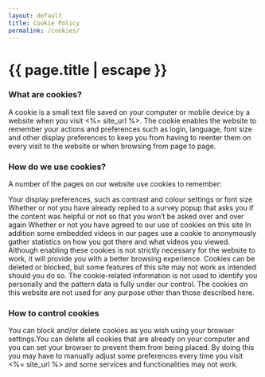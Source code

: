 ```yaml
---
layout: default
title: Cookie Policy
permalink: /cookies/
---
```

# {{ page.title | escape }}

### What are cookies?

A cookie is a small text file saved on your computer or mobile device by a website when you visit <%= site_url %>. The cookie enables the website to remember your actions and preferences such as login, language, font size and other display preferences to keep you from having to reenter them on every visit to the website or when browsing from page to page.

### How do we use cookies?

A number of the pages on our website use cookies to remember:

Your display preferences, such as contrast and colour settings or font size
Whether or not you have already replied to a survey popup that asks you if the content was helpful or not so that you won’t be asked over and over again
Whether or not you have agreed to our use of cookies on this site
In addition some embedded videos in our pages use a cookie to anonymously gather statistics on how you got there and what videos you viewed. Although enabling these cookies is not strictly necessary for the website to work, it will provide you with a better browsing experience. Cookies can be deleted or blocked, but some features of this site may not work as intended should you do so. The cookie-related information is not used to identify you personally and the pattern data is fully under our control. The cookies on this website are not used for any purpose other than those described here.

### How to control cookies

You can block and/or delete cookies as you wish using your browser settings.You can delete all cookies that are already on your computer and you can set your browser to prevent them from being placed. By doing this you may have to manually adjust some preferences every time you visit <%= site_url %> and some services and functionalities may not work.
